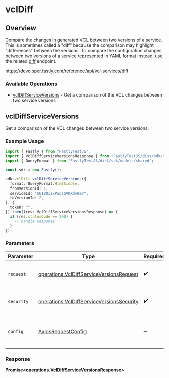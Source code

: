 # vclDiff

## Overview

Compare the changes in generated VCL between two versions of a service. This is sometimes called a "diff" because the comparison may highlight "differences" between the versions. To compare the configuration changes between two versions of a service represented in YAML format instead, use the related [diff](/reference/api/utils/diff/#diff-service-versions) endpoint.

<https://developer.fastly.com/reference/api/vcl-services/diff>
### Available Operations

* [vclDiffServiceVersions](#vcldiffserviceversions) - Get a comparison of the VCL changes between two service versions

## vclDiffServiceVersions

Get a comparison of the VCL changes between two service versions.

### Example Usage

```typescript
import { Fastly } from "FastlyTestJS";
import { VclDiffServiceVersionsResponse } from "FastlyTestJS/dist/sdk/models/operations";
import { QueryFormat } from "FastlyTestJS/dist/sdk/models/shared";

const sdk = new Fastly();

sdk.vclDiff.vclDiffServiceVersions({
  format: QueryFormat.HtmlSimple,
  fromVersionId: 1,
  serviceId: "SU1Z0isxPaozGVKXdv0eY",
  toVersionId: 2,
}, {
  token: "",
}).then((res: VclDiffServiceVersionsResponse) => {
  if (res.statusCode == 200) {
    // handle response
  }
});
```

### Parameters

| Parameter                                                                                              | Type                                                                                                   | Required                                                                                               | Description                                                                                            |
| ------------------------------------------------------------------------------------------------------ | ------------------------------------------------------------------------------------------------------ | ------------------------------------------------------------------------------------------------------ | ------------------------------------------------------------------------------------------------------ |
| `request`                                                                                              | [operations.VclDiffServiceVersionsRequest](../../models/operations/vcldiffserviceversionsrequest.md)   | :heavy_check_mark:                                                                                     | The request object to use for the request.                                                             |
| `security`                                                                                             | [operations.VclDiffServiceVersionsSecurity](../../models/operations/vcldiffserviceversionssecurity.md) | :heavy_check_mark:                                                                                     | The security requirements to use for the request.                                                      |
| `config`                                                                                               | [AxiosRequestConfig](https://axios-http.com/docs/req_config)                                           | :heavy_minus_sign:                                                                                     | Available config options for making requests.                                                          |


### Response

**Promise<[operations.VclDiffServiceVersionsResponse](../../models/operations/vcldiffserviceversionsresponse.md)>**

